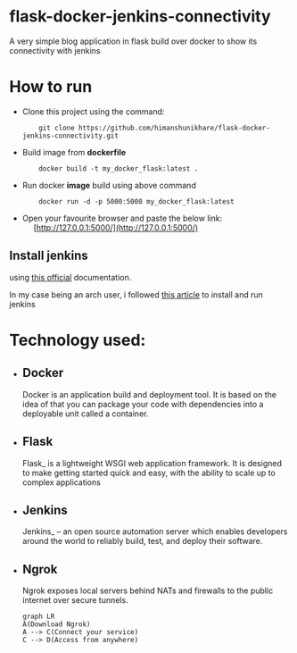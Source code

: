 # flask-docker-jenkins-connectivity

A very simple blog application in flask build over docker to show its connectivity with jenkins

# How to run
- Clone this project using the command:
	```
	    git clone https://github.com/himanshunikhare/flask-docker-jenkins-connectivity.git
	```

- Build image from **dockerfile**
	```
	    docker build -t my_docker_flask:latest .
	```
- Run  docker **image** build using above command
	```
	    docker run -d -p 5000:5000 my_docker_flask:latest
	```
- Open your favourite browser and paste the below link:
&nbsp;&nbsp;&nbsp;&nbsp;&nbsp;[http://127.0.0.1:5000/](http://127.0.0.1:5000/)

## Install jenkins
using [this official](https://www.jenkins.io/doc/book/installing/) documentation.

In my case being an arch user, i followed [this article](https://computingforgeeks.com/how-to-install-and-configure-jenkins-on-arch-linux/) to install and run jenkins


# Technology used:

 - Docker
	 - 
	 Docker is an application build and deployment tool. It is based on the idea of that you can package your code with dependencies into a deployable unit called a container.
	 
 - Flask 
	 - 
	 Flask_ is a lightweight WSGI web application framework. It is designed to make getting started quick and easy, with the ability to scale up to complex applications
	
	 
 - Jenkins
	 - 
	 Jenkins_ – an open source automation server which enables developers around the world to reliably build, test, and deploy their software.
	 
- Ngrok
	- 
	Ngrok exposes local servers behind NATs and firewalls to the public internet over secure tunnels.

	```mermaid
	graph LR
	A(Download Ngrok)
	A --> C(Connect your service)
	C --> D(Access from anywhere)
	```
